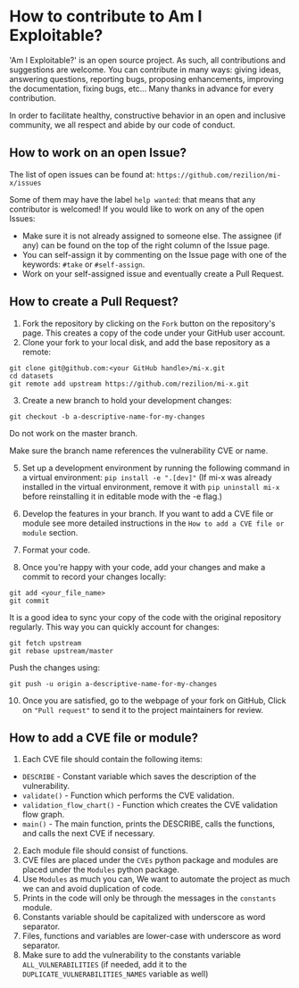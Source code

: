 # How to contribute to Am I Exploitable?

'Am I Exploitable?' is an open source project. As such, all contributions and suggestions are welcome.
You can contribute in many ways: giving ideas, answering questions, reporting bugs, proposing enhancements, 
improving the documentation, fixing bugs, etc...
Many thanks in advance for every contribution.

In order to facilitate healthy, constructive behavior in an open and inclusive community, 
we all respect and abide by our code of conduct.

## How to work on an open Issue?

The list of open issues can be found at: `https://github.com/rezilion/mi-x/issues`

Some of them may have the label `help wanted`: that means that any contributor is welcomed!
If you would like to work on any of the open Issues:
- Make sure it is not already assigned to someone else. 
The assignee (if any) can be found on the top of the right column of the Issue page. 
- You can self-assign it by commenting on the Issue page with one of the keywords: `#take` or `#self-assign`. 
- Work on your self-assigned issue and eventually create a Pull Request.


## How to create a Pull Request?

1. Fork the repository by clicking on the `Fork` button on the repository's page. This creates a copy of the code under your GitHub user account. 
2. Clone your fork to your local disk, and add the base repository as a remote:

```
git clone git@github.com:<your GitHub handle>/mi-x.git
cd datasets
git remote add upstream https://github.com/rezilion/mi-x.git
```

3. Create a new branch to hold your development changes:
```
git checkout -b a-descriptive-name-for-my-changes
```
Do not work on the master branch.

Make sure the branch name references the vulnerability CVE or name.

5. Set up a development environment by running the following command in a virtual environment:
`pip install -e ".[dev]"`
(If mi-x was already installed in the virtual environment, remove it with 
`pip uninstall mi-x` before reinstalling it in editable mode with the -e flag.)

6. Develop the features in your branch. 
If you want to add a CVE file or module see more detailed instructions in the `How to add a CVE file or module` section.

7. Format your code. 

8. Once you're happy with your code, add your changes and make a commit to record your changes locally:
```
git add <your_file_name>
git commit
```
It is a good idea to sync your copy of the code with the original repository regularly. 
This way you can quickly account for changes:
```
git fetch upstream
git rebase upstream/master
```
Push the changes using:
```
git push -u origin a-descriptive-name-for-my-changes
```
10. Once you are satisfied, go to the webpage of your fork on GitHub,
Click on `"Pull request"` to send it to the project maintainers for review.


## How to add a CVE file or module?

1. Each CVE file should contain the following items:
- `DESCRIBE` - Constant variable which saves the description of the vulnerability.
- `validate()` - Function which performs the CVE validation.
- `validation_flow_chart()` - Function which creates the CVE validation flow graph.
- `main()` - The main function, prints the DESCRIBE, calls the functions, and calls the next CVE if necessary. 
2. Each module file should consist of functions.
3. CVE files are placed under the `CVEs` python package and modules are placed under the `Modules` python package.
4. Use `Modules` as much you can, We want to automate the project as much we can and avoid duplication of code.
5. Prints in the code will only be through the messages in the `constants` module. 
6. Constants variable should be capitalized with underscore as word separator.
7. Files, functions and variables are lower-case with underscore as word separator.
8. Make sure to add the vulnerability to the constants variable `ALL_VULNERABILITIES`
(if needed, add it to the `DUPLICATE_VULNERABILITIES_NAMES` variable as well)